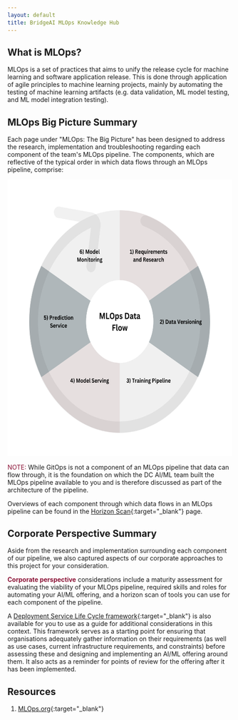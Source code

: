 ```yaml
---
layout: default
title: BridgeAI MLOps Knowledge Hub
---
```


## What is MLOps?

MLOps is a set of practices that aims to unify the release cycle for machine learning and software application release. This is done through application of agile principles to machine learning projects, mainly by automating the testing of machine learning artifacts (e.g. data validation, ML model testing, and ML model integration testing).


## MLOps Big Picture Summary

Each page under "MLOps: The Big Picture" has been designed to address the research, implementation and troubleshooting regarding each component of the team's MLOps pipeline. The components, which are reflective of the typical order in which data flows through an MLOps pipeline, comprise:

<img src="assets/pipeline.png" width="619.5" height="619.5" alt="MLOps Pipeline Data FLow" class="center"/>
<!-- this image is to be replaced with flow diagram, to better show the data that flows through each stage -->


<span style="color:#8C1437">NOTE:</span> While GitOps is not a component of an MLOps pipeline that data can flow through, it is the foundation on which the DC AI/ML team built the MLOps pipeline available to you and is therefore discussed as part of the architecture of the pipeline.

Overviews of each component through which data flows in an MLOps pipeline can be found in the [Horizon Scan](https://digicatapult.github.io/bridgeAI-MLOps-knowledge-hub/prerequisites.html#architecture-overview){:target="_blank"} page.

## Corporate Perspective Summary

Aside from the research and implementation surrounding each component of our pipeline, we also captured aspects of our corporate approaches to this project for your consideration. 

<span style="color:#8C1437"><b>Corporate perspective</b></span> considerations include a maturity assessment for evaluating the viability of your MLOps pipeline, required skills and roles for automating your AI/ML offering, and a horizon scan of tools you can use for each component of the pipeline. 

A [Deployment Service Life Cycle framework](https://digicatapult.github.io/bridgeAI-MLOps-knowledge-hub/deployment_lifecycle.html){:target="_blank"} is also available for you to use as a guide for additional considerations in this context. This framework serves as a starting point for ensuring that organisations adequately gather information on their requirements (as well as use cases, current infrastructure requirements, and constraints) before assessing these and designing and implementing an AI/ML offering around them. It also acts as a reminder for points of review for the offering after it has been implemented. 

## Resources

1. [MLOps.org](https://ml-ops.org/){:target="_blank"}